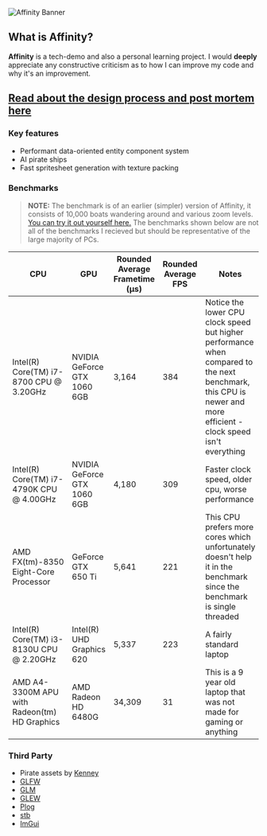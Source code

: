 ![Affinity Banner](https://i.imgur.com/OFs5Nmh.png)

## What is Affinity?

**Affinity** is a tech-demo and also a personal learning project. I would **deeply** appreciate any constructive criticism as to how I can improve my code and why it's an improvement.

## [Read about the design process and post mortem here](https://github.com/Nybbit/Affinity/blob/master/DESIGN_PROCESS_AND_POST_MORTEM.md)

### Key features

- Performant data-oriented entity component system
- AI pirate ships
- Fast spritesheet generation with texture packing

### Benchmarks

> **NOTE:** The benchmark is of an earlier (simpler) version of Affinity, it consists of 10,000 boats wandering around and various zoom levels. [You can try it out yourself here.](https://github.com/Nybbit/Affinity/releases/tag/v0.0.1-benchmark) The benchmarks shown below are not all of the benchmarks I recieved but should be representative of the large majority of PCs.

| CPU | GPU | Rounded Average Frametime (µs) | Rounded Average FPS | Notes |
| --- | --- | ------------------------------ | ------------------- | ----- |
| Intel(R) Core(TM) i7-8700 CPU @ 3.20GHz | NVIDIA GeForce GTX 1060 6GB | 3,164 | 384 | Notice the lower CPU clock speed but higher performance when compared to the next benchmark, this CPU is newer and more efficient - clock speed isn't everything |
| Intel(R) Core(TM) i7-4790K CPU @ 4.00GHz | NVIDIA GeForce GTX 1060 6GB | 4,180 | 309 | Faster clock speed, older cpu, worse performance |
| AMD FX(tm)-8350 Eight-Core Processor | GeForce GTX 650 Ti | 5,641 | 221 | This CPU prefers more cores which unfortunately doesn't help it in the benchmark since the benchmark is single threaded |
| Intel(R) Core(TM) i3-8130U CPU @ 2.20GHz | Intel(R) UHD Graphics 620 | 5,337 | 223 | A fairly standard laptop |
| AMD A4-3300M APU with Radeon(tm) HD Graphics | AMD Radeon HD 6480G | 34,309 | 31 | This is a 9 year old laptop that was not made for gaming or anything |

### Third Party

- Pirate assets by [Kenney](https://kenney.nl/assets/pirate-pack)
- [GLFW](https://www.glfw.org/)
- [GLM](https://glm.g-truc.net)
- [GLEW](http://glew.sourceforge.net/)
- [Plog](https://github.com/SergiusTheBest/plog)
- [stb](https://github.com/nothings/stb)
- [ImGui](https://github.com/ocornut/imgui)
